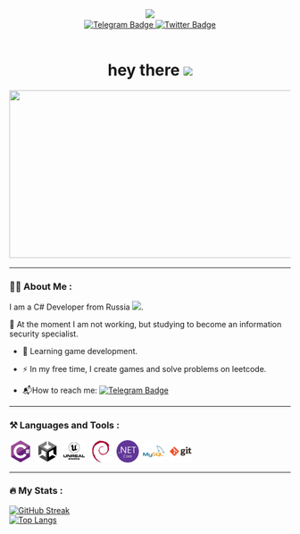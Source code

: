 <div id="header" align="center">
  <img src="https://media.giphy.com/media/Oj25fisQ3zhukVWY96/giphy.gif" width="120"/>
  <div id="badges">
  <a href="https://t.me/Katsunigiri">
    <img src="https://img.shields.io/badge/telegram-blue?logo=telegram&logoColor=white&style=for-the-badge" alt="Telegram Badge"/>
  </a>
  <a href="https://twitter.com/Katsunigiri">
    <img src="https://img.shields.io/badge/Twitter-blue?style=for-the-badge&logo=twitter&logoColor=white" alt="Twitter Badge"/>
  </a>
</div>
  <img src="https://komarev.com/ghpvc/?username=Katsunigiri&style=flat-square&color=blue" alt=""/>
  <h1>
    hey there
    <img src="https://media.giphy.com/media/hvRJCLFzcasrR4ia7z/giphy.gif" width="30px"/>
  </h1>
</div>

<div align="center">
  <img src="https://media.giphy.com/media/7J4P7cUur2DlErijp3/giphy.gif" width="600" height="300"/>
</div>

 ---
 
 ### :man_technologist: About Me :
 I am a C# Developer from Russia <img src="https://media.giphy.com/media/bGgsc5mWoryfgKBx1u/giphy.gif" width="30">.
 
 :telescope: At the moment I am not working, but studying to become an information security specialist.

- :seedling: Learning game development.

- :zap: In my free time, I create games and solve problems on leetcode.

- :mailbox_with_mail:How to reach me: [![Telegram Badge](https://img.shields.io/badge/Katsunigiri-blue?logo=telegram&logoColor=white&style=for-the-badge)](https://t.me/Katsunigiri)

---

### :hammer_and_pick: Languages and Tools :
<div>
  <img src="https://github.com/devicons/devicon/blob/master/icons/csharp/csharp-original.svg" title="Csharp" alt="Csharp" width="40" height="40"/>&nbsp;
  <img src="https://github.com/devicons/devicon/blob/master/icons/unity/unity-original.svg" title="Unity" alt="Unity" width="40" height="40"/>&nbsp;
  <img src="https://github.com/devicons/devicon/blob/master/icons/unrealengine/unrealengine-original-wordmark.svg" title="UnrealEngine" alt="UnrealEngine" width="40" height="40"/>&nbsp;
  <img src="https://github.com/devicons/devicon/blob/master/icons/debian/debian-original.svg" title="Debian" alt="Debian" width="40" height="40"/>&nbsp;
  <img src="https://github.com/devicons/devicon/blob/master/icons/dotnetcore/dotnetcore-original.svg" title="dotnetcore" alt="dotnetcore" width="40" height="40"/>&nbsp;
  <img src="https://github.com/devicons/devicon/blob/master/icons/mysql/mysql-original-wordmark.svg" title="MySQL"  alt="MySQL" width="40" height="40"/>&nbsp;
  <img src="https://github.com/devicons/devicon/blob/master/icons/git/git-original-wordmark.svg" title="Git" **alt="Git" width="40" height="40"/>
</div>

---

### :fire: My Stats :
[![GitHub Streak](http://github-readme-streak-stats.herokuapp.com?user=Katsunigiri&theme=dark)](https://git.io/streak-stats)\
[![Top Langs](https://github-readme-stats.vercel.app/api/top-langs/?username=Katsunigiri&layout=compact&theme=vision-friendly-dark)](https://github.com/anuraghazra/github-readme-stats)

